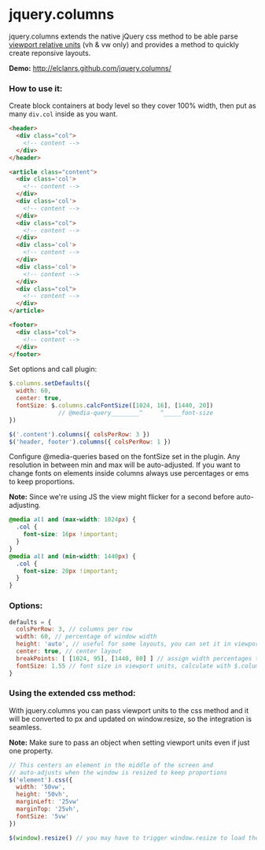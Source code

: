 # jquery.columns

jquery.columns extends the native jQuery css method to be able parse [viewport relative units](http://www.w3.org/TR/css3-values/#viewport-relative-lengths
) (vh & vw only) and provides a method to quickly create reponsive layouts.

**Demo:** http://elclanrs.github.com/jquery.columns/

### How to use it:

Create block containers at body level so they cover 100% width, then put as many `div.col` inside as you want.

```html
<header>
  <div class="col">
    <!-- content -->
  </div>
</header>

<article class="content">
  <div class='col'> 
    <!-- content -->
  </div>
  <div class='col'>
    <!-- content -->
  </div>
  <div class="col">
    <!-- content -->
  </div>
  <div class='col'> 
    <!-- content -->
  </div>
  <div class='col'>
    <!-- content -->
  </div>
  <div class="col">
    <!-- content -->
  </div>
</article>

<footer>
  <div class="col">
    <!-- content -->  
  </div>
</footer>
```

Set options and call plugin:
```javascript
$.columns.setDefaults({ 
  width: 60,
  center: true,
  fontSize: $.columns.calcFontSize([1024, 16], [1440, 20])
              // @media-query________^     ^_____font-size
})

$('.content').columns({ colsPerRow: 3 })
$('header, footer').columns({ colsPerRow: 1 })
```

Configure @media-queries based on the fontSize set in the plugin. Any resolution in between min and max will be auto-adjusted. If you want to change fonts on elements inside columns always use percentages or ems to keep proportions.

**Note:** Since we're using JS the view might flicker for a second before auto-adjusting.

```css
@media all and (max-width: 1024px) {
  .col { 
    font-size: 16px !important;
  }
}
@media all and (min-width: 1440px) {
  .col { 
    font-size: 20px !important; 
  }
}
```

### Options:
```javascript
defaults = {
  colsPerRow: 3, // columns per row
  width: 60, // percentage of window width
  height: 'auto', // useful for some layouts, you can set it in viewport units (vh)
  center: true, // center layout
  breakPoints: [ [1024, 95], [1440, 80] ] // assign width percentages to different resolutions [res, width]
  fontSize: 1.55 // font size in viewport units, calculate with $.columns.calcFontSize
}
```

### Using the extended css method:

With jquery.columns you can pass viewport units to the css method and it will be converted to px and updated on window.resize, so the integration is seamless.

**Note:** Make sure to pass an object when setting viewport units even if just one property.

```javascript
// This centers an element in the middle of the screen and
// auto-adjusts when the window is resized to keep proportions
$('element').css({
  width: '50vw',
  height: '50vh',
  marginLeft: '25vw'
  marginTop: '25vh',
  fontSize: '5vw'
})

$(window).resize() // you may have to trigger window.resize to load the changes
```


